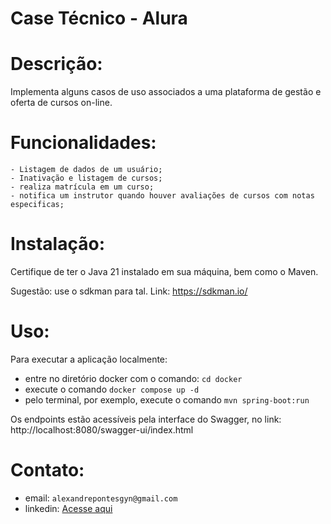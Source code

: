 # Case Técnico - Alura

# Descrição:

Implementa alguns casos de uso associados a uma plataforma de gestão e oferta de cursos on-line.

# Funcionalidades:

    - Listagem de dados de um usuário;
    - Inativação e listagem de cursos;
    - realiza matrícula em um curso;
    - notifica um instrutor quando houver avaliações de cursos com notas especificas;

# Instalação:

Certifique de ter o Java 21 instalado em sua máquina, bem como o Maven.

Sugestão: use o sdkman para tal. Link: https://sdkman.io/

# Uso:

Para executar a aplicação localmente:

- entre no diretório docker com o comando: `cd docker`
- execute o comando `docker compose up -d`
- pelo terminal, por exemplo, execute o comando `mvn spring-boot:run`
    
Os endpoints estão acessíveis pela interface do Swagger, no link: http://localhost:8080/swagger-ui/index.html



# Contato:

- email: `alexandrepontesgyn@gmail.com`
- linkedin: [Acesse aqui](https://www.linkedin.com/in/ap-queiroz/)
